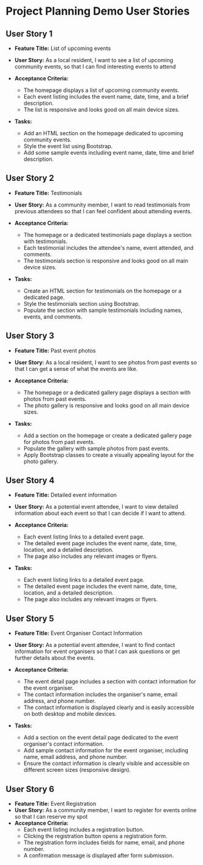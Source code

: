 # Project Planning Demo User Stories

## User Story 1
- **Feature Title:** List of upcoming events
- **User Story:** As a local resident, I want to see a list of upcoming community events, so that I can find interesting events to attend
- **Acceptance Criteria:** 
    - The homepage displays a list of upcoming community events.
    - Each event listing includes the event name, date, time, and a brief description.
    - The list is responsive and looks good on all main device sizes.

- **Tasks:** 
    - Add an HTML section on the homepage dedicated to upcoming community events.
    - Style the event list using Bootstrap.
    - Add some sample events including event name, date, time and brief description.


## User Story 2
- **Feature Title:** Testimonials
- **User Story:** As a community member, I want to read testimonials from previous attendees so that I can feel confident about attending events.
- **Acceptance Criteria:** 
    - The homepage or a dedicated testimonials page displays a section with testimonials.
    - Each testimonial includes the attendee's name, event attended, and comments.
    - The testimonials section is responsive and looks good on all main device sizes.

- **Tasks:** 
    - Create an HTML section for testimonials on the homepage or a dedicated page.
    - Style the testimonials section using Bootstrap. 
    - Populate the section with sample testimonials including names, events, and comments.


## User Story 3
- **Feature Title:** Past event photos
- **User Story:** As a local resident, I want to see photos from past events so that I can get a sense of what the events are like.
- **Acceptance Criteria:** 
    - The homepage or a dedicated gallery page displays a section with photos from past events.
    - The photo gallery is responsive and looks good on all main device sizes.

- **Tasks:** 
    - Add a section on the homepage or create a dedicated gallery page for photos from past events.
    - Populate the gallery with sample photos from past events.
    - Apply Bootstrap classes to create a visually appealing layout for the photo gallery.


## User Story 4
- **Feature Title:** Detailed event information
- **User Story:** As a potential event attendee, I want to view detailed information about each event so that I can decide if I want to attend.
- **Acceptance Criteria:** 
    - Each event listing links to a detailed event page.
    - The detailed event page includes the event name, date, time, location, and a detailed description.
    - The page also includes any relevant images or flyers.

- **Tasks:** 
    - Each event listing links to a detailed event page.
    - The detailed event page includes the event name, date, time, location, and a detailed description.
    - The page also includes any relevant images or flyers.


## User Story 5
- **Feature Title:** Event Organiser Contact Information
- **User Story:** As a potential event attendee, I want to find contact information for event organisers so that I can ask questions or get further details about the events.
- **Acceptance Criteria:** 
    - The event detail page includes a section with contact information for the event organiser. 
    - The contact information includes the organiser's name, email address, and phone number.
    - The contact information is displayed clearly and is easily accessible on both desktop and mobile devices.

- **Tasks:** 
    - Add a section on the event detail page dedicated to the event organiser's contact information.
    - Add sample contact information for the event organiser, including name, email address, and phone number.
    - Ensure the contact information is clearly visible and accessible on different screen sizes (responsive design).


## User Story 6
- **Feature Title:** Event Registration
- **User Story:** As a community member, I want to register for events online so that I can reserve my spot
- **Acceptance Criteria:** 
    - Each event listing includes a registration button.
    - Clicking the registration button opens a registration form.
    - The registration form includes fields for name, email, and phone number.
    - A confirmation message is displayed after form submission.
